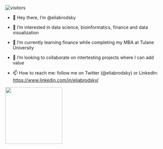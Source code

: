 ![visitors](https://visitor-badge.glitch.me/badge?page_id=${eliabrodsky}.${eliabrodsky})

- 👋 Hey there, I’m @eliabrodsky
- 👀 I’m interested in data science, bioinformatics, finance and data visualization



- 🌱 I’m currently learning finance while completing my MBA at Tulane University
- 💞️ I’m looking to collaborate on intertesting projects where I can add value
- 📫 How to reach me: follow me on Twitter (@eliabrodsky) or LinkedIn: https://www.linkedin.com/in/eliabrodsky/

<img height="180em" src="https://github-readme-stats.vercel.app/api?username=eliabrodsky&show_icons=true&hide_border=true&&count_private=true&include_all_commits=true" />

<!---
eliabrodsky/eliabrodsky is a ✨ special ✨ repository because its `README.md` (this file) appears on your GitHub profile.
You can click the Preview link to take a look at your changes.
--->
